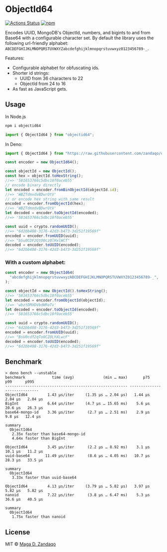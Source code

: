 # ObjectId64

[![Actions Status](https://github.com/zandaqo/objectid64/workflows/ci/badge.svg)](https://github.com/zandaqo/objectid64/actions)
[![npm](https://img.shields.io/npm/v/objectid64.svg?style=flat-square)](https://www.npmjs.com/package/objectid64)

Encodes UUID, MongoDB's ObjectId, numbers, and bigints to and from Base64 with a
configurable character set. By default the library uses the following
url-friendly alphabet:
`ABCDEFGHIJKLMNOPQRSTUVWXYZabcdefghijklmnopqrstuvwxyz0123456789-_`.

Features:

- Configurable alphabet for obfuscating ids.
- Shorter id strings:
  - UUID from 36 characters to 22
  - ObjectId from 24 to 16
- As fast as JavaScript gets.

## Usage

In Node.js

```bash
npm i objectid64
```

```javascript
import { ObjectId64 } from "objectid64";
```

In Deno:

```javascript
import { ObjectId64 } from "https://raw.githubusercontent.com/zandaqo/objectid64/3.1.0/mod.ts";
```

```javascript
const encoder = new ObjectId64();

const objectId = new ObjectId();
const hex = objectId.toHexString();
//=> '581653766c5dbc10f0aceb55'
// encode binary directly
let encoded = encoder.fromBinObjectId(objectId.id);
//=> 'WBZTdmxdvBDwrOtV'
// or encode hex string with same result
encoded = encoder.fromObjectId(hex);
//=> 'WBZTdmxdvBDwrOtV'
let decoded = encoder.toObjectId(encoded);
//=> '581653766c5dbc10f0aceb55'

const uuid = crypto.randomUUID();
//=> "6d2bb408-3176-42d3-b473-3d251f19569f"
encoded = encoder.fromUUID(uuid);
//=> "bSu0CDF2QtO0cz0lHxlWCf"
decoded = encoder.toUUID(encoded);
//=> "6d2bb408-3176-42d3-b473-3d251f19569f"
```

### With a custom alphabet:

```javascript
const encoder = new ObjectId64(
  "abcdefghijklmnopqrstuvwxyzABCDEFGHIJKLMNOPQRSTUVWXYZ0123456789-_",
);

const objectId = new ObjectId().toHexString();
//=> '581653766c5dbc10f0aceb55'
let encoded = encoder.fromObjectId(objectId);
//=> 'wbztDMXDVbdWRoTv'
let decoded = encoder.toObjectId(encoded);
//=> '581653766c5dbc10f0aceb55'

const uuid = crypto.randomUUID();
//=> "6d2bb408-3176-42d3-b473-3d251f19569f"
encoded = encoder.fromUUID(uuid);
//=> "BsU0cdf2qTo0CZ0LhXLwcF"
decoded = encoder.toUUID(encoded);
//=> "6d2bb408-3176-42d3-b473-3d251f19569f"
```

## Benchmark

```
> deno bench --unstable
benchmark            time (avg)             (min … max)       p75       p99      p995        
------------------------------------------------------- -----------------------------        
ObjectId64         1.43 µs/iter     (1.35 µs … 2.04 µs)   1.44 µs   2.04 µs   2.04 µs
BigInt             6.64 µs/iter     (4.7 µs … 15.65 ms)    5.6 µs   20.6 µs   26.3 µs
base64-mongo-id    3.36 µs/iter      (2.7 µs … 2.51 ms)    2.9 µs    9.8 µs   12.4 µs

summary
  ObjectId64
   2.35x faster than base64-mongo-id
   4.64x faster than BigInt

ObjectId64         3.45 µs/iter      (2.2 µs … 8.92 ms)    3.1 µs   10.1 µs   11.2 µs
uuid-base64       11.49 µs/iter      (8.6 µs … 4.05 ms)   10.7 µs   28.3 µs   33.5 µs

summary
  ObjectId64
   3.33x faster than uuid-base64

ObjectId64         4.13 µs/iter     (3.79 µs … 5.82 µs)   3.97 µs   5.82 µs   5.82 µs
nanoid             7.22 µs/iter      (3.8 µs … 6.47 ms)    5.3 µs   36.6 µs   40.5 µs

summary
  ObjectId64
   1.75x faster than nanoid
```

## License

MIT © [Maga D. Zandaqo](http://maga.name)
